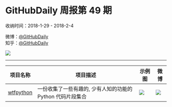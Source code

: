 # GitHubDaily 周报第 49 期

收纳时间：2018-1-29 - 2018-2-4

微博：[@GitHubDaily](https://weibo.com/GitHubDaily)    
知乎：[@GitHubDaily](https://www.zhihu.com/people/githubdaily)

![](https://raw.githubusercontent.com/GitHubDaily/GitHubDaily/master/assets/weixin.png)

---

项目名称 | 项目描述 | 示例图 | 微博
--- | --- | --- | ---
[wtfpython](status.github_url) | 一份收集了一些有趣的, 少有人知的功能的 Python 代码片段集合 | ![](http://wx3.sinaimg.cn/large/006fiYtfly1fnyv4808yvj30qp25y49v.jpg) | [![](https://raw.githubusercontent.com/GitHubDaily/GitHubDaily/master/assets/sina_logo.png)](https://weibo.com/5722964389/GUe3DzHo)
